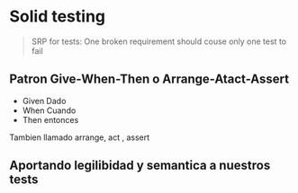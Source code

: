 # Solid testing
> SRP for tests: One broken requirement should couse only one test to fail
## Patron Give-When-Then o Arrange-Atact-Assert
- Given Dado
- When Cuando
- Then entonces 

Tambien llamado arrange, act , assert
## Aportando legilibidad y semantica a nuestros tests